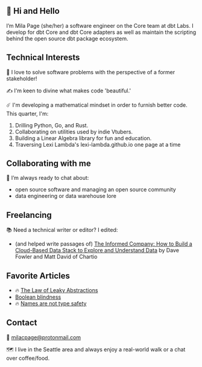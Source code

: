 ## 👋 Hi and Hello

I’m Mila Page (she/her) a software engineer on the Core team at dbt Labs. I develop for dbt Core and dbt Core adapters as well as maintain the scripting behind the open source dbt package ecosystem. 

## Technical Interests

👀 I love to solve software problems with the perspective of a former stakeholder!

✍️ I'm keen to divine what makes code 'beautiful.' 

☄️ I'm developing a mathematical mindset in order to furnish better code. This quarter, I'm:
  1. Drilling Python, Go, and Rust. 
  2. Collaborating on utilities used by indie Vtubers.
  3. Building a Linear Algebra library for fun and education.
  4. Traversing Lexi Lambda's lexi-lambda.github.io one page at a time
 
## Collaborating with me

💞️ I’m always ready to chat about:
- open source software and managing an open source community
- data engineering or data warehouse lore

## Freelancing

📚 Need a technical writer or editor? I edited:
* (and helped write passages of) [The Informed Company: How to Build a Cloud-Based Data Stack to Explore and Understand Data](https://www.amazon.com/Informed-Company-Cloud-Based-Explore-Understand/dp/1119748003) by Dave Fowler and Matt David of Chartio

## Favorite Articles
- :fire: [The Law of Leaky Abstractions](https://www.joelonsoftware.com/2002/11/11/the-law-of-leaky-abstractions/)
- [Boolean blindness](https://shreevatsa.wordpress.com/2015/01/31/boolean-blindness/)
- :fire: [Names are not type safety](https://lexi-lambda.github.io/blog/2020/11/01/names-are-not-type-safety/)

## Contact

📨 milacpage@protonmail.com

🗺️ I live in the Seattle area and always enjoy a real-world walk or a chat over coffee/food.
